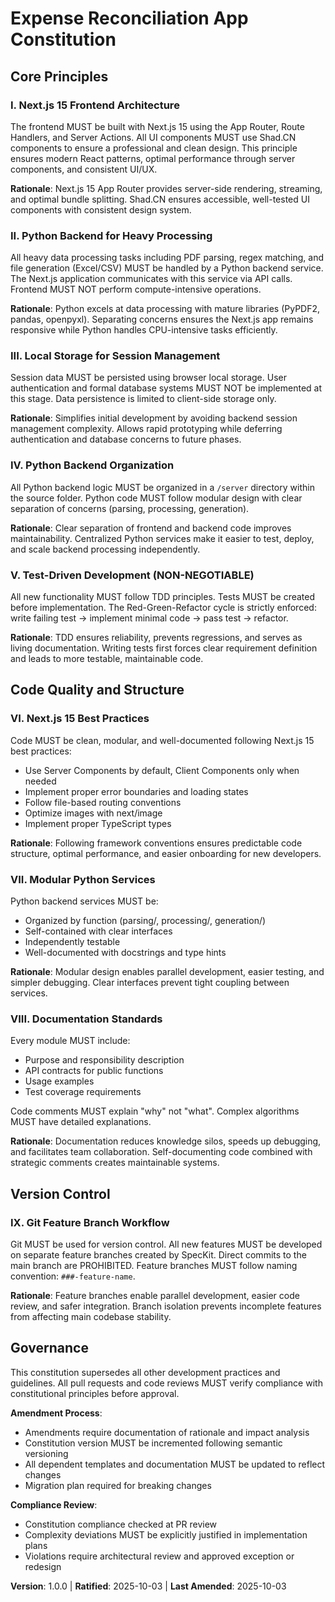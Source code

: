 <!--
SYNC IMPACT REPORT
==================
Version Change: [Initial version] → 1.0.0
Rationale: Initial constitution creation for expense reconciliation web application

Added Sections:
- Technology Stack (5 principles)
- Code Quality and Structure (3 principles)
- Version Control (1 principle)

Templates Status:
✅ plan-template.md - Reviewed, compatible with new constitution
✅ spec-template.md - Reviewed, compatible with new constitution
✅ tasks-template.md - Reviewed, compatible with new constitution

Follow-up Items:
- None - all placeholders filled
-->

# Expense Reconciliation App Constitution

## Core Principles

### I. Next.js 15 Frontend Architecture
The frontend MUST be built with Next.js 15 using the App Router, Route Handlers, and Server Actions. All UI components MUST use Shad.CN components to ensure a professional and clean design. This principle ensures modern React patterns, optimal performance through server components, and consistent UI/UX.

**Rationale**: Next.js 15 App Router provides server-side rendering, streaming, and optimal bundle splitting. Shad.CN ensures accessible, well-tested UI components with consistent design system.

### II. Python Backend for Heavy Processing
All heavy data processing tasks including PDF parsing, regex matching, and file generation (Excel/CSV) MUST be handled by a Python backend service. The Next.js application communicates with this service via API calls. Frontend MUST NOT perform compute-intensive operations.

**Rationale**: Python excels at data processing with mature libraries (PyPDF2, pandas, openpyxl). Separating concerns ensures the Next.js app remains responsive while Python handles CPU-intensive tasks efficiently.

### III. Local Storage for Session Management
Session data MUST be persisted using browser local storage. User authentication and formal database systems MUST NOT be implemented at this stage. Data persistence is limited to client-side storage only.

**Rationale**: Simplifies initial development by avoiding backend session management complexity. Allows rapid prototyping while deferring authentication and database concerns to future phases.

### IV. Python Backend Organization
All Python backend logic MUST be organized in a `/server` directory within the source folder. Python code MUST follow modular design with clear separation of concerns (parsing, processing, generation).

**Rationale**: Clear separation of frontend and backend code improves maintainability. Centralized Python services make it easier to test, deploy, and scale backend processing independently.

### V. Test-Driven Development (NON-NEGOTIABLE)
All new functionality MUST follow TDD principles. Tests MUST be created before implementation. The Red-Green-Refactor cycle is strictly enforced: write failing test → implement minimal code → pass test → refactor.

**Rationale**: TDD ensures reliability, prevents regressions, and serves as living documentation. Writing tests first forces clear requirement definition and leads to more testable, maintainable code.

## Code Quality and Structure

### VI. Next.js 15 Best Practices
Code MUST be clean, modular, and well-documented following Next.js 15 best practices:
- Use Server Components by default, Client Components only when needed
- Implement proper error boundaries and loading states
- Follow file-based routing conventions
- Optimize images with next/image
- Implement proper TypeScript types

**Rationale**: Following framework conventions ensures predictable code structure, optimal performance, and easier onboarding for new developers.

### VII. Modular Python Services
Python backend services MUST be:
- Organized by function (parsing/, processing/, generation/)
- Self-contained with clear interfaces
- Independently testable
- Well-documented with docstrings and type hints

**Rationale**: Modular design enables parallel development, easier testing, and simpler debugging. Clear interfaces prevent tight coupling between services.

### VIII. Documentation Standards
Every module MUST include:
- Purpose and responsibility description
- API contracts for public functions
- Usage examples
- Test coverage requirements

Code comments MUST explain "why" not "what". Complex algorithms MUST have detailed explanations.

**Rationale**: Documentation reduces knowledge silos, speeds up debugging, and facilitates team collaboration. Self-documenting code combined with strategic comments creates maintainable systems.

## Version Control

### IX. Git Feature Branch Workflow
Git MUST be used for version control. All new features MUST be developed on separate feature branches created by SpecKit. Direct commits to the main branch are PROHIBITED. Feature branches MUST follow naming convention: `###-feature-name`.

**Rationale**: Feature branches enable parallel development, easier code review, and safer integration. Branch isolation prevents incomplete features from affecting main codebase stability.

## Governance

This constitution supersedes all other development practices and guidelines. All pull requests and code reviews MUST verify compliance with constitutional principles before approval.

**Amendment Process**:
- Amendments require documentation of rationale and impact analysis
- Constitution version MUST be incremented following semantic versioning
- All dependent templates and documentation MUST be updated to reflect changes
- Migration plan required for breaking changes

**Compliance Review**:
- Constitution compliance checked at PR review
- Complexity deviations MUST be explicitly justified in implementation plans
- Violations require architectural review and approved exception or redesign

**Version**: 1.0.0 | **Ratified**: 2025-10-03 | **Last Amended**: 2025-10-03
